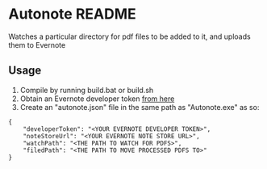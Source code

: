 Autonote README
===============

Watches a particular directory for pdf files to be added to it, and uploads them to Evernote

## Usage
1. Compile by running build.bat or build.sh
2. Obtain an Evernote developer token [from here](https://www.evernote.com/api/DeveloperToken.action)
3. Create an "autonote.json" file in the same path as "Autonote.exe" as so:
```
{
    "developerToken": "<YOUR EVERNOTE DEVELOPER TOKEN>",
    "noteStoreUrl": "<YOUR EVERNOTE NOTE STORE URL>",
    "watchPath": "<THE PATH TO WATCH FOR PDFS>",
    "filedPath": "<THE PATH TO MOVE PROCESSED PDFS TO>"
}
```
